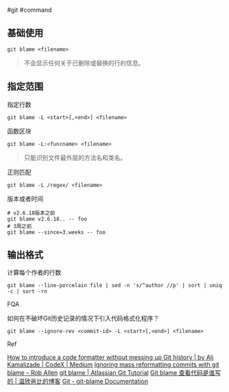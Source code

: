 #git #command 

## 基础使用

```git
git blame <filename>
```

> 不会显示任何关于已删除或替换的行的信息。

## 指定范围

指定行数

```git 
git blame -L <start>[,<end>] <filename>
```

函数区块

```git
git blame -L:<funcname> <filename>
```

> 只能识别文件最外层的方法名和类名。

正则匹配

```git 
git blame -L /regex/ <filename>
```

版本或者时间

```git
# v2.6.18版本之前
git blame v2.6.18.. -- foo
# 3周之前
git blame --since=3.weeks -- foo
```

## 输出格式

计算每个作者的行数

```git
git blame --line-porcelain file | sed -n 's/^author //p' | sort | uniq -c | sort -rn
```


FQA

如何在不破坏Git历史记录的情况下引入代码格式化程序？

```git
git blame --ignore-rev <commit-id> -L <start>[,<end>] <filename>
```

Ref

[How to introduce a code formatter without messing up Git history | by Ali Kamalizade | CodeX | Medium](https://medium.com/codex/how-to-introduce-a-code-formatter-without-messing-up-git-history-4a16bd074c10)
[Ignoring mass reformatting commits with git blame – Rob Allen](https://akrabat.com/ignoring-revisions-with-git-blame/)
[git blame | Atlassian Git Tutorial](https://www.atlassian.com/git/tutorials/inspecting-a-repository/git-blame)
[Git blame 查看代码是谁写的 | 温欣爸比的博客](https://wxnacy.com/2019/05/21/git-blame/)
[Git - git-blame Documentation](https://git-scm.com/docs/git-blame)
